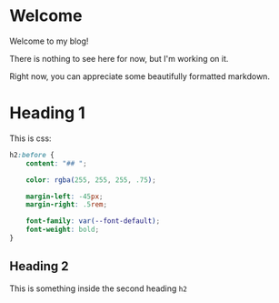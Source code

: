 # Welcome
Welcome to my blog!

There is nothing to see here for now, but I'm working on it.

Right now, you can appreciate some beautifully formatted markdown.

# Heading 1
This is css:
```css
h2:before {
    content: "## ";

    color: rgba(255, 255, 255, .75);

    margin-left: -45px;
    margin-right: .5rem;

    font-family: var(--font-default);
    font-weight: bold;
}
```

## Heading 2
This is something inside the second heading `h2`